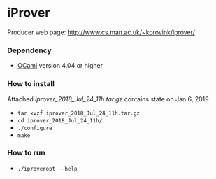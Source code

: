 # iProver
Producer web page:
http://www.cs.man.ac.uk/~korovink/iprover/

### Dependency
-  [OCaml](https://ocaml.org/docs/install.html) version 4.04 or higher

### How to install
Attached _iprover_2018_Jul_24_11h.tar.gz_ contains state on Jan 6, 2019
- ```tar xvzf iprover_2018_Jul_24_11h.tar.gz```
- ```cd iprover_2018_Jul_24_11h/```
- ```./configure```
- ```make```
### How to run
- ```./iproveropt --help```
